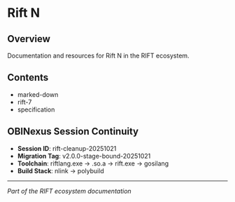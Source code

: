 # Rift N

## Overview
Documentation and resources for Rift N in the RIFT ecosystem.

## Contents
- marked-down
- rift-7
- specification

## OBINexus Session Continuity
- **Session ID**: rift-cleanup-20251021
- **Migration Tag**: v2.0.0-stage-bound-20251021
- **Toolchain**: riftlang.exe → .so.a → rift.exe → gosilang
- **Build Stack**: nlink → polybuild

---
*Part of the RIFT ecosystem documentation*
